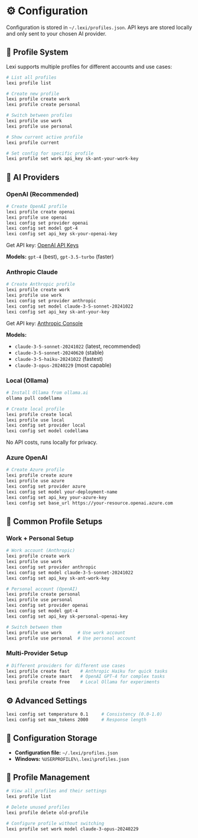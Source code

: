 # ⚙️ Configuration

Configuration is stored in `~/.lexi/profiles.json`. API keys are stored locally and only sent to your chosen AI provider.

## 👥 Profile System

Lexi supports multiple profiles for different accounts and use cases:

```bash
# List all profiles
lexi profile list

# Create new profile
lexi profile create work
lexi profile create personal  

# Switch between profiles
lexi profile use work
lexi profile use personal

# Show current active profile
lexi profile current

# Set config for specific profile
lexi profile set work api_key sk-ant-your-work-key
```

## 🤖 AI Providers

### OpenAI (Recommended)
```bash
# Create OpenAI profile
lexi profile create openai
lexi profile use openai
lexi config set provider openai
lexi config set model gpt-4
lexi config set api_key sk-your-openai-key
```

Get API key: [OpenAI API Keys](https://platform.openai.com/api-keys)

**Models:** `gpt-4` (best), `gpt-3.5-turbo` (faster)

### Anthropic Claude
```bash
# Create Anthropic profile
lexi profile create work
lexi profile use work
lexi config set provider anthropic
lexi config set model claude-3-5-sonnet-20241022
lexi config set api_key sk-ant-your-key
```

Get API key: [Anthropic Console](https://console.anthropic.com/)

**Models:** 
- `claude-3-5-sonnet-20241022` (latest, recommended)
- `claude-3-5-sonnet-20240620` (stable)
- `claude-3-5-haiku-20241022` (fastest)
- `claude-3-opus-20240229` (most capable)

### Local (Ollama)
```bash
# Install Ollama from ollama.ai
ollama pull codellama

# Create local profile
lexi profile create local
lexi profile use local
lexi config set provider local
lexi config set model codellama
```

No API costs, runs locally for privacy.

### Azure OpenAI
```bash
# Create Azure profile
lexi profile create azure
lexi profile use azure
lexi config set provider azure
lexi config set model your-deployment-name
lexi config set api_key your-azure-key
lexi config set base_url https://your-resource.openai.azure.com
```

## 🎯 Common Profile Setups

### Work + Personal Setup
```bash
# Work account (Anthropic)
lexi profile create work
lexi profile use work
lexi config set provider anthropic
lexi config set model claude-3-5-sonnet-20241022
lexi config set api_key sk-ant-work-key

# Personal account (OpenAI)  
lexi profile create personal
lexi profile use personal
lexi config set provider openai
lexi config set model gpt-4
lexi config set api_key sk-personal-openai-key

# Switch between them
lexi profile use work      # Use work account
lexi profile use personal  # Use personal account
```

### Multi-Provider Setup
```bash
# Different providers for different use cases
lexi profile create fast    # Anthropic Haiku for quick tasks
lexi profile create smart   # OpenAI GPT-4 for complex tasks  
lexi profile create free    # Local Ollama for experiments
```

## ⚙️ Advanced Settings

```bash
lexi config set temperature 0.1     # Consistency (0.0-1.0)
lexi config set max_tokens 2000     # Response length
```

## 📁 Configuration Storage

- **Configuration file:** `~/.lexi/profiles.json`
- **Windows:** `%USERPROFILE%\.lexi\profiles.json`

## 🔄 Profile Management

```bash
# View all profiles and their settings
lexi profile list

# Delete unused profiles
lexi profile delete old-profile

# Configure profile without switching
lexi profile set work model claude-3-opus-20240229
```